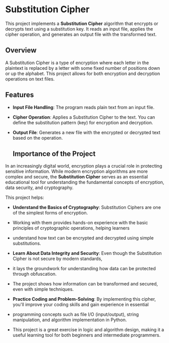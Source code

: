 # Substitution Cipher

This project implements a **Substitution Cipher** algorithm that encrypts or decrypts text using a substitution key.
It reads an input file, applies the cipher operation, and generates an output file with the transformed text.

## Overview

A Substitution Cipher is a type of encryption where each letter in the plaintext is replaced by a letter with some fixed number of positions down or up the alphabet.
This project allows for both encryption and decryption operations on text files.

## Features

- **Input File Handling**: The program reads plain text from an input file.
- **Cipher Operation**: Applies a Substitution Cipher to the text. You can define the substitution pattern (key) for encryption and decryption.
- **Output File**: Generates a new file with the encrypted or decrypted text based on the operation.

  ## Importance of the Project

In an increasingly digital world, encryption plays a crucial role in protecting sensitive information.
While modern encryption algorithms are more complex and secure, the **Substitution Cipher** serves as an essential educational tool for 
understanding the fundamental concepts of encryption, data security, and cryptography.

This project helps:

- **Understand the Basics of Cryptography**: Substitution Ciphers are one of the simplest forms of encryption.
- Working with them provides hands-on experience with the basic principles of cryptographic operations, helping learners
-  understand how text can be encrypted and decrypted using simple substitutions.

- **Learn About Data Integrity and Security**: Even though the Substitution Cipher is not secure by modern standards,
- it lays the groundwork for understanding how data can be protected through obfuscation.
- The project shows how information can be transformed and secured, even with simple techniques.

- **Practice Coding and Problem-Solving**: By implementing this cipher, you'll improve your coding skills and gain experience in essential
-  programming concepts such as file I/O (input/output), string manipulation, and algorithm implementation in Python. 
-  This project is a great exercise in logic and algorithm design, making it a useful learning tool for both beginners and intermediate programmers.
